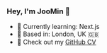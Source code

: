 ### Hey, I'm JooMin 👋

- 🌱 Currently learning: Next.js
- 📍 Based in: London, UK 🇬🇧
- 📄 Check out my [GitHub CV](https://github.com/jooomin/CV)


<!--
**jooomin/jooomin** is a ✨ _special_ ✨ repository because its `README.md` (this file) appears on your GitHub profile.

Here are some ideas to get you started:

- 🔭 I’m currently working on ...
- 🌱 I’m currently learning ...
- 👯 I’m looking to collaborate on ...
- 🤔 I’m looking for help with ...
- 💬 Ask me about ...
- 📫 How to reach me: ...
- 😄 Pronouns: ...
- ⚡ Fun fact: ...
-->
